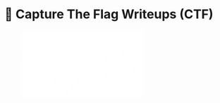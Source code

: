 # 🚩 Capture The Flag Writeups (CTF)

<figure><img src=".gitbook/assets/tryhackme-logo-small.webp" alt=""><figcaption></figcaption></figure>
